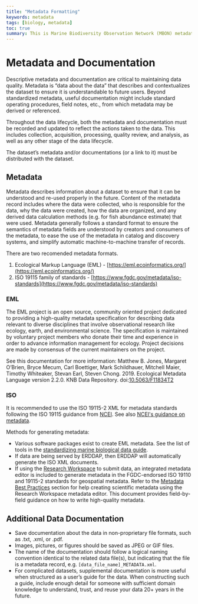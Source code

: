 ```yaml
---
title: "Metadata Formatting"
keywords: metadata
tags: [biology, metadata]
toc: true
summary: This is Marine Biodiversity Observation Network (MBON) metadata recommendations.
---
```


# Metadata and Documentation

Descriptive metadata and documentation are critical to maintaining data quality. Metadata is “data
about the data” that describes and contextualizes the dataset to ensure it is understandable to
future users. Beyond standardized metadata, useful documentation might include standard operating
procedures, field notes, etc., from which metadata may be derived or referenced.

Throughout the data lifecycle, both the metadata and documentation must be recorded and updated to
reflect the actions taken to the data. This includes collection, acquisition, processing, quality
review, and analysis, as well as any other stage of the data lifecycle.

The dataset’s metadata and/or documentations (or a link to it) must be distributed with the dataset. 

## Metadata

Metadata describes information about a dataset to ensure that it can be understood and re-used
properly in the future. Content of the metadata record includes where the data were collected, who
is responsible for the data, why the data were created, how the data are organized, and any derived
data calculation methods (e.g. for fish abundance estimate) that were used. Metadata generally
follows a standard format to ensure the semantics of metadata fields are understood by creators and
consumers of the metadata, to ease the use of the metadata in catalog and discovery systems, and
simplify automatic machine-to-machine transfer of records.

There are two recomended metadata formats.
1. Ecological Markup Language (EML) - [https://eml.ecoinformatics.org/](https://eml.ecoinformatics.org/)
2. ISO 19115 family of standards - [https://www.fgdc.gov/metadata/iso-standards](https://www.fgdc.gov/metadata/iso-standards)

### EML
The EML project is an open source, community oriented project dedicated to providing a high-quality metadata 
specification for describing data relevant to diverse disciplines that involve observational research like ecology, 
earth, and environmental science. The specification is maintained by voluntary project members who donate their time 
and experience in order to advance information management for ecology. Project decisions are made by consensus of the 
current maintainers on the project.

See this documentation for more information:
Matthew B. Jones, Margaret O’Brien, Bryce Mecum, Carl Boettiger, Mark Schildhauer, Mitchell Maier, Timothy Whiteaker, 
Stevan Earl, Steven Chong. 2019. Ecological Metadata Language version 2.2.0. KNB Data Repository. doi:[10.5063/F11834T2](https://dx.doi.org/10.5063/F11834T2)


### ISO
It is recommended to use the ISO 19115-2 XML for metadata standards following the ISO 19115 guidance from
[NCEI](https://www.ncei.noaa.gov/sites/default/files/2021-03/AB-GUID-02823_R1_Guidance%20for%20The%20NCEI%20Collection%20Level%20Metadata%20Template%20v1.1._0.pdf).
See also [NCEI's guidance on metadata](https://www.ncei.noaa.gov/resources/metadata).

Methods for generating metadata:
* Various software packages exist to create EML metadata. See the list of tools in the [standardizing marine biological 
data guide](https://ioos.github.io/bio_data_guide/tools.html#tools). 
* If data are being served by ERDDAP, then ERDDAP will automatically generate the ISO XML documents.
* If using the [Research Workspace](https://researchworkspace.com/intro/) to submit data, an
integrated metadata editor is included to generate metadata in the FGDC-endorsed ISO 19110 and
19115-2 standards for geospatial metadata. Refer to the
[Metadata Best Practices](https://www.axiomdatascience.com/best-practices/MetadataBestPractices.html#metadata-best-practices)
section for help creating scientific metadata using the Research Workspace metadata editor. This
document provides field-by-field guidance on how to write high-quality metadata.

## Additional Data Documentation

* Save documentation about the data in non-proprietary file formats, such as .txt, .xml, or .pdf.
* Images, pictures, or figures should be saved as JPEG or GIF files.
* The name of the documentation should follow a logical naming convention identical to the related
data file(s), but indicating that the file is a metadata record, e.g. `[data_file_name]_METADATA.xml`.
* For complicated datasets, supplemental documentation is more useful when structured as a user’s
guide for the data. When constructing such a guide, include enough detail for someone with
sufficient domain knowledge to understand, trust, and reuse your data 20+ years in the future.